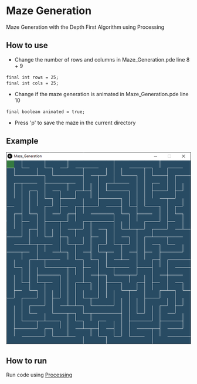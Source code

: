 # Maze Generation
 Maze Generation with the Depth First Algorithm using Processing

## How to use

- Change the number of rows and columns in Maze_Generation.pde line 8 + 9

```processing
final int rows = 25;
final int cols = 25;
```
- Change if the maze generation is animated in Maze_Generation.pde line 10

```processing
final boolean animated = true;
```
- Press 'p' to save the maze in the current directory

## Example

![Alt Text](/example.png)

## How to run
Run code using [Processing](https://processing.org/)
